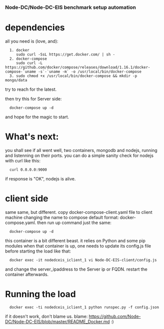 ### Node-DC/Node-DC-EIS benchmark setup automation

# dependencies
all you need is (love, and):
```
  1. docker
     sudo curl -SsL https://get.docker.com/ | sh -
  2. docker-compose
     sudo curl -L https://github.com/docker/compose/releases/download/1.16.1/docker-compose-`uname -s`-`uname -m` -o /usr/local/bin/docker-compose
  3. sudo chmod +x /usr/local/bin/docker-compose && mkdir -p mongo/data
```
try to reach for the latest.

then try this for Server side:
```
  docker-compose up -d
```

and hope for the magic to start.

# What's next:
you shall see if all went well, two containers, mongodb and nodejs, running and listenning on their ports.
you can do a simple sanity check for nodejs with curl like this:
```
  curl 0.0.0.0:9000
```
if response is "OK", nodejs is alive.

# client side
same same, but different. copy docker-compose-client.yaml file to 
client machine changing the name to compose default format: docker-compose.yaml. then run up command just the same:
```
  docker-compose up -d
```
this container is a bit different beast. it relies on Python and some pip modules
when that container is up, one needs to update its config.js file before starting the load like that:
```
  docker exec -it nodedceis_iclient_1 vi Node-DC-EIS-client/config.js
```
and change the server_ipaddress to the Server ip or FQDN.
restart the container afterwards.

# Running the load
```
  docker exec -ti nodedceis_iclient_1 python runspec.py -f config.json
```

if it doesn't work, don't blame us. blame: https://github.com/Node-DC/Node-DC-EIS/blob/master/README_Docker.md
:)

